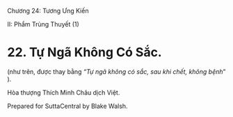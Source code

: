  

Chương 24: Tương Ưng Kiến

II: Phẩm Trùng Thuyết (1)

# 22\. Tự Ngã Không Có Sắc.

(như trên, được thay bằng _“Tự ngã không có sắc, sau khi chết, không bệnh_” ).

Hòa thượng Thích Minh Châu dịch Việt.

Prepared for SuttaCentral by Blake Walsh.